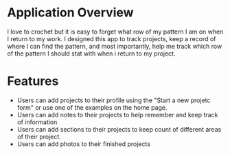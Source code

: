 # Application Overview 
I love to crochet but it is easy to forget what row of my pattern I am on when I return to my work. I designed this app to track projects, keep a record of where I can find the pattern, and most importantly, help me track which row of the pattern I should stat with when i return to my project. 

# Features 
* Users can add projects to their profile using the "Start a new projetc form" or use one of the examples on the home page. 
* Users can add notes to their projects to help remember and keep track of information 
* Users can add sections to their projects to keep count of different areas of their project. 
* Users can add photos to their finished projects 